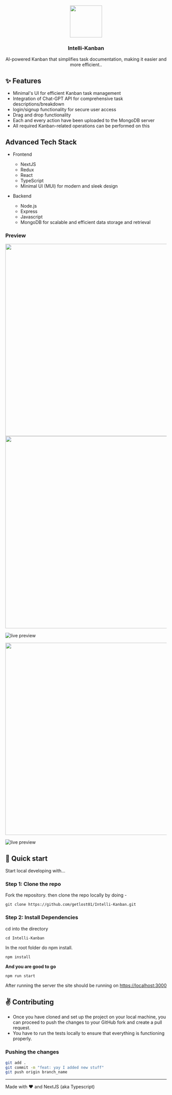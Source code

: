 <br />
<p align="center">
  <a href="https://intelli-kanban-tec.vercel.app/login">
    <img src="https://github.com/getlost01/web-tools-gl01/assets/79409258/a151af1d-61b8-4876-8961-93f8641438ef" width="100">
  </a>

  <h3 align="center">Intelli-Kanban</h3>
</p>

<p align="center"> AI-powered Kanban that simplifies task documentation, making it easier and more efficient..</p>

## ✨ Features

- Minimal's UI for efficient Kanban task management
- Integration of Chat-GPT API for comprehensive task descriptions/breakdown
- login/signup functionality for secure user access
- Drag and drop functionality
- Each and every action have been uploaded to the MongoDB server
- All required Kanban-related operations can be performed on this

## Advanced Tech Stack

- Frontend
  - NextJS
  - Redux
  - React
  - TypeScript
  - Minimal UI (MUI) for modern and sleek design

- Backend
  - Node.js
  - Express
  - Javascript
  - MongoDB for scalable and efficient data storage and retrieval

### Preview
<img width="600" src="https://github.com/getlost01/Intelli-Kanban/assets/79409258/1f3d2ac6-0bb6-4341-9839-163ed0489d1d">

<img width="600" src="https://github.com/getlost01/Intelli-Kanban/assets/79409258/92e26d0a-3b27-4534-be33-0fbe1aee2502">

![live preview](https://github.com/getlost01/Intelli-Kanban/assets/79409258/dc4ba4a6-07cb-4fb8-8f92-0f6bc6680a6d)

<img width="600" src="https://github.com/getlost01/Intelli-Kanban/assets/79409258/f9c8aa99-d830-49d9-a104-d981edb88be3">

![live preview](https://github.com/getlost01/Intelli-Kanban/assets/79409258/fcbce046-2055-42e8-a4ba-9d645c05959f)



## :rocket: Quick start

Start local developing with...

### Step 1: Clone the repo
Fork the repository. then clone the repo locally by doing -

```
git clone https://github.com/getlost01/Intelli-Kanban.git
```

### Step 2: Install Dependencies
cd into the directory

```
cd Intelli-Kanban
```

In the root folder do npm install.
```
npm install
```

**And you are good to go**
```
npm run start
```

After running the server the site should be running on [https://localhost:3000](http://localhost:3000/)


## :v: Contributing

- Once you have cloned and set up the project on your local machine, you can proceed to push the changes to your GitHub fork and create a pull request.
- You have to run the tests locally to ensure that everything is functioning properly.

### Pushing the changes

```bash
git add .
git commit -m "feat: yay I added new stuff"
git push origin branch_name
```

------

Made with :heart: and NextJS (aka Typescript)
